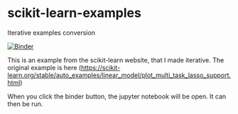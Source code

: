 # scikit-learn-examples
Iterative examples conversion

[![Binder](https://mybinder.org/badge_logo.svg)](https://mybinder.org/v2/gh/DeaMariaLeon/scikit-learn-examples/main?labpath=Final-rows.ipynb)

This is an example from the scikit-learn website, that I made iterative.
The original example is here (<https://scikit-learn.org/stable/auto_examples/linear_model/plot_multi_task_lasso_support.html>)

When you click the binder button, the jupyter notebook will be open. It can then be run.
